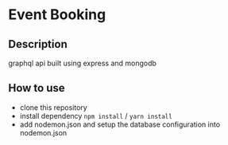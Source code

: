 # Event Booking

## Description

graphql api built using express and mongodb

## How to use

- clone this repository
- install dependency `npm install` / `yarn install`
- add nodemon.json and setup the database configuration into nodemon.json